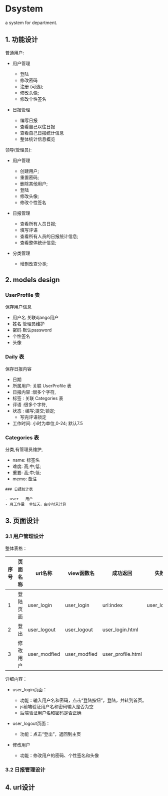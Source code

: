 # Dsystem
a system for department.



## 1. 功能设计

普通用户:

- 用户管理
    - 登陆
    - 修改密码
    - 注册  (可选);
    - 修改头像;
    - 修改个性签名

- 日报管理
    - 编写日报
    - 查看自己以往日报
    - 查看自己日报统计信息
    - 整体统计信息概览


领导(管理员):

- 用户管理
    - 创建用户;
    - 重置密码;
    - 删除其他用户;
    - 登陆
    - 修改头像;
    - 修改个性签名

- 日报管理
    - 查看所有人员日报;
    - 填写评语
    - 查看所有人员的日报统计信息;
    - 查看整体统计信息;

- 分类管理
    - 增删改查分类;




## 2. models design

### UserProfile 表
保存用户信息

- 用户名  关联django用户
- 姓名  管理员维护
- 密码 默认password
- 个性签名
- 头像



### Daily 表
保存日报内容

- 日期
- 所属用户: 关联 UserProfile 表
- 日报内容  :很多个字符,
- 标签  : 关联 Categories 表
- 评语 :很多个字符,
- 状态 : 编写;提交;锁定;
    - 写完评语锁定
- 工作时间: 小时为单位,0-24; 默认7.5


### Categories 表
分类,有管理员维护,

- name: 标签名
- 难度: 高;中;低;
- 重要: 高;中;低;
- memo: 备注


```
### 日报统计表

- user   用户
- 月工作量  单位天，由小时来计算

```



## 3. 页面设计

### 3.1 用户管理设计

整体表格：

  序号  |  页面名称    |   url名称      | view函数名   |  成功返回           |     失败返回   | admin   | 是否共用  
  ---- |------------ | ------------  |-----------   | ----------------- | ------------  | ------- | ---
  1    |   登陆页面   |  user_login    | user_login  |   url:index       | user_login.html|  no     |   yes     
  2    |   登出      |  user_logout   | user_logout  |  user_login.html  |               | no  |   yes
  3    |   修改用户   |  user_modfied  | user_modfied |  user_profile.html |              |no  |   no

详细内容：

- user_login页面：
  - 功能：输入用户名和密码，点击“登陆按钮”，登陆，并转到首页。
  - js前端验证用户名和密码输入是否为空
  - 后端验证用户名和密码是否正确

- user_logout页面：
  - 功能：点击“登出”，返回到主页

- 修改用户
  - 功能：修改用户的密码、个性签名和头像


### 3.2 日报管理设计



















## 4. url设计

